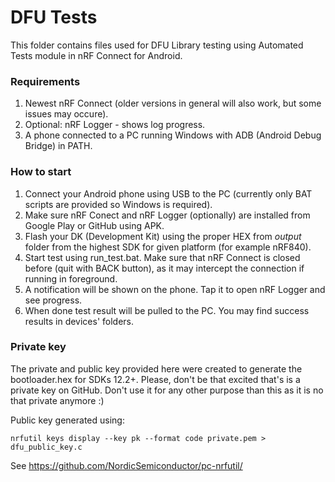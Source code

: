 # DFU Tests

This folder contains files used for DFU Library testing using Automated Tests module in nRF Connect for Android.

### Requirements

1. Newest nRF Connect (older versions in general will also work, but some issues may occure).
2. Optional: nRF Logger - shows log progress.
3. A phone connected to a PC running Windows with ADB (Android Debug Bridge) in PATH.

### How to start

1. Connect your Android phone using USB to the PC (currently only BAT scripts are provided so Windows is required).
2. Make sure nRF Conect and nRF Logger (optionally) are installed from Google Play or GitHub using APK.
3. Flash your DK (Development Kit) using the proper HEX from *output* folder from the highest SDK for given platform (for example nRF840).
4. Start test using run_test.bat. Make sure that nRF Connect is closed before (quit with BACK button), as it may intercept the connection if running in foreground.
5. A notification will be shown on the phone. Tap it to open nRF Logger and see progress.
6. When done test result will be pulled to the PC. You may find success results in devices' folders.

### Private key

The private and public key provided here were created to generate the bootloader.hex for SDKs 12.2+.
Please, don't be that excited that's is a private key on GitHub. Don't use it for any other purpose than this as it is no that private anymore :)

Public key generated using: 

```nrfutil keys display --key pk --format code private.pem > dfu_public_key.c```

See https://github.com/NordicSemiconductor/pc-nrfutil/

